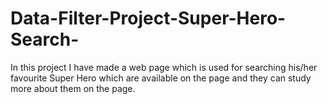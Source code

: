 # Data-Filter-Project-Super-Hero-Search-
In this project I have made a web page which is used for searching his/her favourite Super Hero which are available on the page and they can study more about them on the page.
